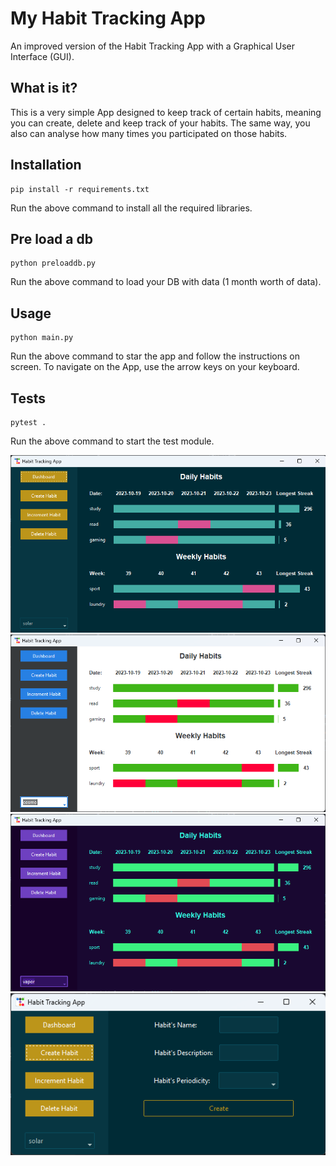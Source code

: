 # My Habit Tracking App

An improved version of the Habit Tracking App with a Graphical User Interface (GUI).

## What is it?

This is a very simple App designed to keep track of certain habits, meaning you can create, 
delete and keep track of your habits.
The same way, you also can analyse how many times you participated on those habits.

## Installation

```shell
pip install -r requirements.txt
```
Run the above command to install all the required libraries.
## Pre load a db

```shell
python preloaddb.py
```
Run the above command to load your DB with data (1 month worth of data).
## Usage

```shell
python main.py
```

Run the above command to star the app and follow the instructions on screen. 
To navigate on the App, use the arrow keys on your keyboard.

## Tests

```shell
pytest .
```
Run the above command to start the test module.

![](HabitTrackingApp1.png)
![](HabitTrackingApp2.png)
![](HabitTrackingApp3.png)
![](HabitTrackingApp4.png)
